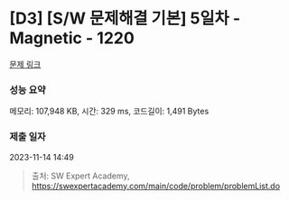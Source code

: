 # [D3] [S/W 문제해결 기본] 5일차 - Magnetic - 1220 

[문제 링크](https://swexpertacademy.com/main/code/problem/problemDetail.do?contestProbId=AV14hwZqABsCFAYD) 

### 성능 요약

메모리: 107,948 KB, 시간: 329 ms, 코드길이: 1,491 Bytes

### 제출 일자

2023-11-14 14:49



> 출처: SW Expert Academy, https://swexpertacademy.com/main/code/problem/problemList.do